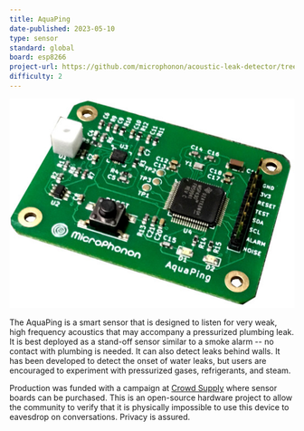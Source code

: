 ```yaml
---
title: AquaPing
date-published: 2023-05-10
type: sensor
standard: global
board: esp8266
project-url: https://github.com/microphonon/acoustic-leak-detector/tree/main/Home_Assistant
difficulty: 2
---
```


![alt text](aquaping7.jpeg "AquaPing acoustic leak detector")

The AquaPing is a smart sensor that is designed to listen for very weak, high frequency acoustics that may accompany a pressurized plumbing leak.  It is best deployed as a stand-off sensor similar to a smoke alarm -- no contact with plumbing is needed. It can also detect leaks behind walls. It has been developed to detect the onset of water leaks, but users are encouraged to experiment with pressurized gases, refrigerants, and steam.

Production was funded with a campaign at [Crowd Supply](https://www.crowdsupply.com/microphonon/aquaping) where sensor boards can be purchased. This is an open-source hardware project to allow the community to verify that it is physically impossible to use this device to eavesdrop on conversations. Privacy is assured.


